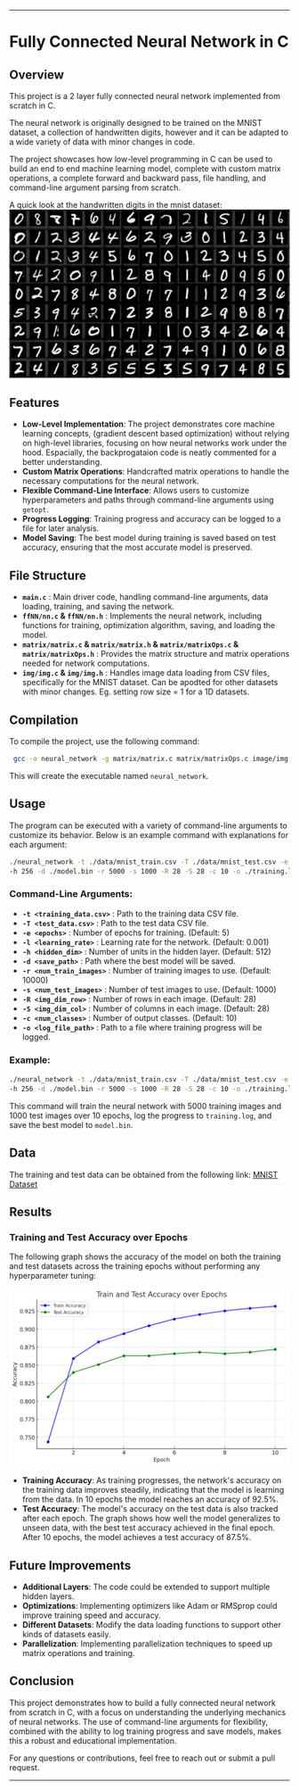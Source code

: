 * * *

Fully Connected Neural Network in C
===================================

Overview
--------

This project is a 2 layer fully connected neural network implemented from scratch in C. 

The neural network is originally designed to be trained on the MNIST dataset, a collection of handwritten digits, however and it can be adapted to a wide variety of data with minor changes in code. 

The project showcases how low-level programming in C can be used to build an end to end machine learning model, complete with custom matrix operations, a complete forward and backward pass, file handling, and command-line argument parsing from scratch.

A quick look at the handwritten digits in the mnist dataset:
![MNIST Dataset](./mnist.png)

Features
--------

*   **Low-Level Implementation**: The project demonstrates core machine learning concepts, (gradient descent based optimization) without relying on high-level libraries, focusing on how neural networks work under the hood. Espacially, the backprogataion code is neatly commented for a better understanding.
*   **Custom Matrix Operations**: Handcrafted matrix operations to handle the necessary computations for the neural network.
*   **Flexible Command-Line Interface**: Allows users to customize hyperparameters and paths through command-line arguments using `getopt`.
*   **Progress Logging**: Training progress and accuracy can be logged to a file for later analysis.
*   **Model Saving**: The best model during training is saved based on test accuracy, ensuring that the most accurate model is preserved.

File Structure
--------------

*   **`main.c`** : Main driver code, handling command-line arguments, data loading, training, and saving the network.
*   **`ffNN/nn.c` & `ffNN/nn.h`** : Implements the neural network, including functions for training, optimization algorithm, saving, and loading the model.
*   **`matrix/matrix.c` & `matrix/matrix.h` & `matrix/matrixOps.c` & `matrix/matrixOps.h`** : Provides the matrix structure and matrix operations needed for network computations.
*   **`img/img.c` & `img/img.h`** : Handles image data loading from CSV files, specifically for the MNIST dataset. Can be apodted for other datasets with minor changes. Eg. setting row size = 1 for a 1D datasets.

Compilation
-----------

To compile the project, use the following command:

```bash
 gcc -o neural_network -g matrix/matrix.c matrix/matrixOps.c image/img.c ffNN/activations.c ffNN/nn.c main.c 
```

This will create the executable named `neural_network`.

Usage
-----

The program can be executed with a variety of command-line arguments to customize its behavior. Below is an example command with explanations for each argument:

```bash
./neural_network -t ./data/mnist_train.csv -T ./data/mnist_test.csv -e 10 -l 0.001 \
-h 256 -d ./model.bin -r 5000 -s 1000 -R 28 -S 28 -c 10 -o ./training.log
```

### Command-Line Arguments:

*   **`-t <training_data.csv>`** : Path to the training data CSV file.
*   **`-T <test_data.csv>`** : Path to the test data CSV file.
*   **`-e <epochs>`** : Number of epochs for training. (Default: 5)
*   **`-l <learning_rate>`** : Learning rate for the network. (Default: 0.001)
*   **`-h <hidden_dim>`** : Number of units in the hidden layer. (Default: 512)
*   **`-d <save_path>`** : Path where the best model will be saved.
*   **`-r <num_train_images>`** : Number of training images to use. (Default: 10000)
*   **`-s <num_test_images>`** : Number of test images to use. (Default: 1000)
*   **`-R <img_dim_row>`** : Number of rows in each image. (Default: 28)
*   **`-S <img_dim_col>`** : Number of columns in each image. (Default: 28)
*   **`-c <num_classes>`** : Number of output classes. (Default: 10)
*   **`-o <log_file_path>`** : Path to a file where training progress will be logged.

### Example:

```bash
./neural_network -t ./data/mnist_train.csv -T ./data/mnist_test.csv -e 10 -l 0.001 \
-h 256 -d ./model.bin -r 5000 -s 1000 -R 28 -S 28 -c 10 -o ./training.log
```

This command will train the neural network with 5000 training images and 1000 test images over 10 epochs, log the progress to `training.log`, and save the best model to `model.bin`.

Data
----
The training and test data can be obtained from the following link: [MNIST Dataset](https://www.kaggle.com/oddrationale/mnist-in-csv)

Results
-------

### Training and Test Accuracy over Epochs

The following graph shows the accuracy of the model on both the training and test datasets across the training epochs without performing any hyperparameter tuning:

![Train and Test Accuracy over Epochs](./results.png)

*   **Training Accuracy**: As training progresses, the network's accuracy on the training data improves steadily, indicating that the model is learning from the data. In 10 epochs the model reaches an accuracy of 92.5%.
*   **Test Accuracy**: The model's accuracy on the test data is also tracked after each epoch. The graph shows how well the model generalizes to unseen data, with the best test accuracy achieved in the final epoch. After 10 epochs, the model achieves a test accuracy of 87.5%.



Future Improvements
-------------------

*   **Additional Layers**: The code could be extended to support multiple hidden layers.
*   **Optimizations**: Implementing optimizers like Adam or RMSprop could improve training speed and accuracy.
*   **Different Datasets**: Modify the data loading functions to support other kinds of datasets easily.
*  **Parallelization**: Implementing parallelization techniques to speed up matrix operations and training.

Conclusion
----------

This project demonstrates how to build a fully connected neural network from scratch in C, with a focus on understanding the underlying mechanics of neural networks. The use of command-line arguments for flexibility, combined with the ability to log training progress and save models, makes this a robust and educational implementation.

For any questions or contributions, feel free to reach out or submit a pull request.

* * *
